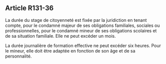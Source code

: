 Article R131-36
----
La durée du stage de citoyenneté est fixée par la juridiction en tenant compte,
pour le condamné majeur de ses obligations familiales, sociales ou
professionnelles, pour le condamné mineur de ses obligations scolaires et de sa
situation familiale. Elle ne peut excéder un mois.

La durée journalière de formation effective ne peut excéder six heures. Pour le
mineur, elle doit être adaptée en fonction de son âge et de sa personnalité.
